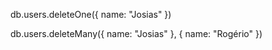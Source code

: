 <!-- Exclui um dado de acordo com o parâmetro passado, SEMPRE PASSANDO O FILTRO. -->
db.users.deleteOne({ name: "Josias" })

<!-- Exclui multíplos dados. -->
db.users.deleteMany({ name: "Josias" }, { name: "Rogério" })